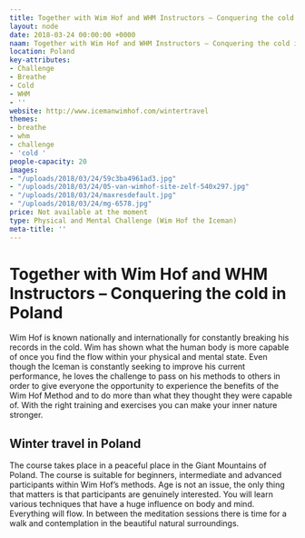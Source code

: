 ```yaml
---
title: Together with Wim Hof and WHM Instructors – Conquering the cold in Poland
layout: node
date: 2018-03-24 00:00:00 +0000
naam: Together with Wim Hof and WHM Instructors – Conquering the cold in Poland
location: Poland
key-attributes:
- Challenge
- Breathe
- Cold
- WHM
- ''
website: http://www.icemanwimhof.com/wintertravel
themes:
- breathe
- whm
- challenge
- 'cold '
people-capacity: 20
images:
- "/uploads/2018/03/24/59c3ba4961ad3.jpg"
- "/uploads/2018/03/24/05-van-wimhof-site-zelf-540x297.jpg"
- "/uploads/2018/03/24/maxresdefault.jpg"
- "/uploads/2018/03/24/mg-6578.jpg"
price: Not available at the moment
type: Physical and Mental Challenge (Wim Hof the Iceman)
meta-title: ''
---
```

# Together with Wim Hof and WHM Instructors – Conquering the cold in Poland 

Wim Hof is known nationally and internationally for constantly breaking his records in the cold. Wim has shown what the human body is more capable of once you find the flow within your physical and mental state. Even though the Iceman is constantly seeking to improve his current performance, he loves the challenge to pass on his methods to others in order to give everyone the opportunity to experience the benefits of the Wim Hof Method and to do more than what they thought they were capable of. With the right training and exercises you can make your inner nature stronger.

## Winter travel in Poland

The course takes place in a peaceful place in the Giant Mountains of Poland. The course is suitable for beginners, intermediate and advanced participants within Wim Hof’s methods. Age is not an issue, the only thing that matters is that participants are genuinely interested. You will learn various techniques that have a huge influence on body and mind. Everything will flow. In between the meditation sessions there is time for a walk and contemplation in the beautiful natural surroundings.
